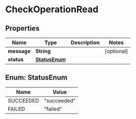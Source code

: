 

# CheckOperationRead


## Properties

| Name | Type | Description | Notes |
|------------ | ------------- | ------------- | -------------|
|**message** | **String** |  |  [optional] |
|**status** | [**StatusEnum**](#StatusEnum) |  |  |



## Enum: StatusEnum

| Name | Value |
|---- | -----|
| SUCCEEDED | &quot;succeeded&quot; |
| FAILED | &quot;failed&quot; |



